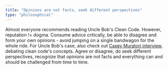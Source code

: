 ```yaml
---
title: "Opinions are not facts, seek different perspectives"
type: "philosophical"
---
```


Almost everyone recommends reading Uncle Bob's Clean Code. However, reputation != dogma. Consume advice critically, be able to disagree and form your own opinions - avoid jumping on a single bandwagon for the whole ride. For Uncle Bob's case, also check out [Casey Muratori interview](https://github.com/unclebob/cmuratori-discussion/blob/main/cleancodeqa.md), debating clean code's concepts. Agree or disagree, do seek different perspectives, recognize that opinions are not facts and everything can and should be challenged from time to time.
